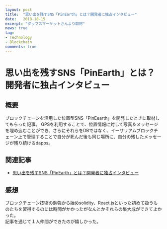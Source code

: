 ```yaml
---
layout: post
title:  "思い出を残すSNS「PinEarth」とは？開発者に独占インタビュー"
date:   2018-10-15
excerpt: "ダップスマーケットさんより取材"
news: true
tag:
- Technology
- Blockchain
comments: true
---
```

# 思い出を残すSNS「PinEarth」とは？開発者に独占インタビュー
## 概要
ブロックチェーンを活用した位置型SNS「PinEearth」を開発したときに取材してもらった記事。
GPSを利用することで、位置情報に対して写真＆メッセージを埋め込むことができ、さらにそれらをDBではなく、イーサリアムブロックチェーン上で管理することで自分が死んだ後も同じ場所に、自分の残したメッセージが残り続けるdapps。

## 関連記事
- [思い出を残すSNS「PinEarth」とは？開発者に独占インタビュー](https://dappsmarket.net/other/pinearth-interview/)

## 感想
ブロックチェーン技術の勉強から始めsolidity、React.jsといった初めて扱うものたちを習得するのには時間がかかったがなんとかそれらの集大成ができてよかった。  
記事を通じて１人仲間ができたのが嬉しかった。  
